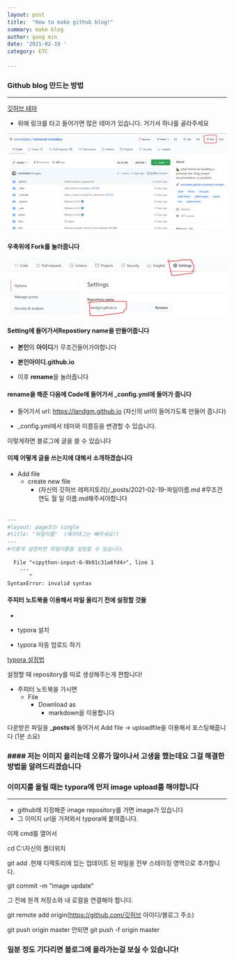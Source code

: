 ```yaml
---
layout: post
title:  "How to make github blog!"
summary: make blog
author: gang min
date: '2021-02-19 '
category: ETC

---
```


### Github blog 만드는 방법

---

[깃허브 테마](https://github.com/topics/jekyll-theme)

* 위에 링크를 타고 들어가면 많은 테마가 있습니다. 거기서 하나를 골라주세요

![참고](https://github.com/landgm/image/blob/master/img/20210219_210313.png?raw=true)



#### 우축위에 Fork를 눌러줍니다

![참고2](https://github.com/landgm/image/blob/master/img/20210219_210603.png?raw=true)



#### Setting에 들어가서Repostiory name을 만들어줍니다

* **본인**의 **아이디**가 무조건들어가야합니다
* **본인아이디.github.io**
  
* 이후 **rename**을 눌러줍니다

 #### rename을 해준 다음에 Code에 들어가서 _config.yml에 들어가 줍니다

* 들어가서 url: https://landgm.github.io (자신의 url이 들어가도록 만들어 줍니다)

* _config.yml에서 테마와 이름등을 변경할 수 있습니다.

 이렇게하면 블로그에 글을 쓸 수 있습니다

#### 이제 어떻게 글을 쓰는지에 대해서 소개하겠습니다

* Add file
    * create new file
        * (자신의 깃허브 레퍼지토리)/_posts/2021-02-19-파일이름.md  #무조건 연도 월 일 이름.md해주셔야합니다


```python

---
#layout: page또는 single
#title: "파일이름"  (해쉬태그는 빼주세요!)
---
#이렇게 설정하면 파일이름을 설정할 수 있습니다.
```


      File "<ipython-input-6-9b91c31a6fd4>", line 1
        ---
           ^
    SyntaxError: invalid syntax

#### 주피터 노트북을 이용해서 파일 올리기 전에 설정할 것들

 * 

 * typora 설치
  * typora 자동 업로드 하기

[typora 설정법](https://taeuk-gang.github.io/wiki/Typora%20%EC%8B%A0%EA%B8%B0%EB%8A%A5%20-%20%EC%9D%B4%EB%AF%B8%EC%A7%80%20%EC%9E%90%EB%8F%99%20%EC%97%85%EB%A1%9C%EB%93%9C/)

설정할 때 repository를 따로 생성해주는게 편합니다!

* 주피터 노트북을 가시면 
   * File
       * Download as
           * markdown을 이용합니다

다운받은 파일을 **_posts**에 들어가서 Add file -> uploadfile을 이용해서 포스팅해줍니다 (1분 소요)

### #### 저는 이미지 올리는데 오류가 많이나서 고생을 했는데요 그걸 해결한 방법을 알려드리겠습니다

### 이미지를 올릴 때는 typora에 먼저 image upload를 해야합니다 

---

   * github에 지정해준 image repository를 가면 image가 있습니다
   * 그 이미지 url을 가져와서 typora에 붙여줍니다.

이제 cmd를 열어서

cd C:\자신의 폴더위치

git add .현재 디렉토리에 있는 업데이트 된 파일을 전부 스테이징 영역으로 추가합니다.

git commit -m "image update"

그 전에 원격 저장소와 내 로컬을 연결해야 합니다.

git remote add origin(https://github.com/깃허브 아이디/블로그 주소)

git push origin master 안되면  git push -f origin master


### 일분 정도 기다리면 블로그에 올라가는걸 보실 수 있습니다!


```python

```
